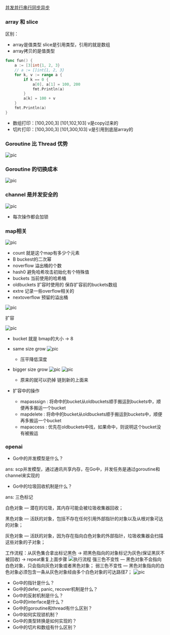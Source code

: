 
[并发并行串行同步异步](https://blog.51cto.com/u_15346267/3669386) 

### array 和 slice
区别：
- array是值类型 slice是引用类型，引用的就是数组
- array拷贝的是值类型

```go
func fun() {
	a := [3]int{1, 2, 3}
	// a := []int{1, 2, 3}
	for k, v := range a {
		if k == 0 {
			a[0], a[1] = 100, 200
			fmt.Println(a)
		}
		a[k] = 100 + v
	}
	fmt.Println(a)
}
```
- 数组打印：[100,200,3] [101,102,103] v是copy过来的
- 切片打印：[100,300,3] [101,300,103] v是引用到底层array的


### Goroutine 比 Thread 优势
![pic](https://raw.githubusercontent.com/lish44/pic/main/res/202207301150868.png)


### Goroutine 的切换成本
![pic](https://raw.githubusercontent.com/lish44/pic/main/res/202207301155183.png)

### channel 是并发安全的
![pic](https://raw.githubusercontent.com/lish44/pic/main/res/202302042348494.png)

+ 每次操作都会加锁

### map相关

![pic](https://raw.githubusercontent.com/lish44/pic/main/res/202302050004435.png)

+ count 就是这个map有多少个元素
+ B buckest的二次幂
+ noverflow 溢出桶的个数
+ hash0 避免哈希攻击初始化有个特殊值
+ buckets 当前使用的哈希桶
+ oldbuckets 扩容时使用的 保存扩容前的buckets数组
+ extre 记录一些overflow相关的
+ nextoverflow 预留的溢出桶

![pic](https://raw.githubusercontent.com/lish44/pic/main/res/202302050021740.png)

扩容


![pic](https://raw.githubusercontent.com/lish44/pic/main/res/202302050026820.png)
+ bucket 就是 bmap的大小 -> 8
+ same size grow 
	![pic](https://raw.githubusercontent.com/lish44/pic/main/res/202302050033781.png)
	- 压平降低深度

+ bigger size grow
	![pic](https://raw.githubusercontent.com/lish44/pic/main/res/202302050037497.png)
	![pic](https://raw.githubusercontent.com/lish44/pic/main/res/202302050037995.png)
	- 原来的就可以扔掉 链到新的上面来

+ 扩容中的操作
	- mapasssign : 将命中的bucket从oldbuckets顺手搬运到buckets中，顺便再多搬运一个bucket
	- mapdelete : 将命中的bucket从oldbuckets顺手搬运到buckets中，顺便再多搬运一个bucket
	- mapaccess : 优先在oldbuckets中找，如果命中，则说明这个bucket没有被搬运


### openai

+ Go中的并发模型是什么？

ans: scp并发模型，通过通讯共享内存，在Go中，并发任务是通过goroutine和channel来实现的

+ Go中的垃圾回收机制是什么？

ans: 三色标记

白色对象 — 潜在的垃圾，其内存可能会被垃圾收集器回收；

黑色对象 — 活跃的对象，包括不存在任何引用外部指针的对象以及从根对象可达的对象；

灰色对象 — 活跃的对象，因为存在指向白色对象的外部指针，垃圾收集器会扫描这些对象的子对象；

工作流程：从灰色集合拿出标记黑色 -> 把黑色指向的对象标记为灰色(保证黑灰不被回收) -> repeat重复上面步骤 
![执行流程](https://raw.githubusercontent.com/lish44/pic/main/res/202301312333462.png)
强三色不变性 — 黑色对象不会指向白色对象，只会指向灰色对象或者黑色对象；
弱三色不变性 — 黑色对象指向的白色对象必须包含一条从灰色对象经由多个白色对象的可达路径7；
![pic](https://raw.githubusercontent.com/lish44/pic/main/res/202301312337938.png)

+ Go中的指针是什么？
+ Go中的defer, panic, recover机制是什么？
+ Go中的反射机制是什么？
+ Go中的interface是什么？
+ Go中的goroutine和thread有什么区别？
+ Go中如何实现锁机制？
+ Go中的类型转换是如何实现的？
+ Go中的切片和数组有什么区别？



